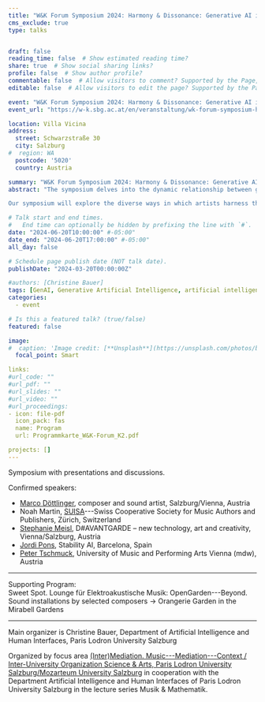 ```yaml
---
title: "W&K Forum Symposium 2024: Harmony & Dissonance: Generative AI in Music and the Arts"
cms_exclude: true
type: talks


draft: false
reading_time: false  # Show estimated reading time?
share: true  # Show social sharing links?
profile: false  # Show author profile?
commentable: false  # Allow visitors to comment? Supported by the Page, Post, and Docs content types.
editable: false  # Allow visitors to edit the page? Supported by the Page, Post, and Docs content types.

event: "W&K Forum Symposium 2024: Harmony & Dissonance: Generative AI in Music and the Arts"
event_url: "https://w-k.sbg.ac.at/en/veranstaltung/wk-forum-symposium-harmony-dissonance-generative-ai-in-music-and-the-arts/"

location: Villa Vicina
address:
  street: Schwarzstraße 30
  city: Salzburg
#  region: WA
  postcode: '5020'
  country: Austria

summary: "W&K Forum Symposium 2024: Harmony & Dissonance: Generative AI in Music and the Arts."
abstract: "The symposium delves into the dynamic relationship between generative AI and the world of music within the broader spectrum of the arts. This interdisciplinary gathering will focus on the opportunities that generative AI presents to artists, while also addressing the inherent fears and challenges that accompany this technological innovation.

Our symposium will explore the diverse ways in which artists harness the power of AI to push the boundaries of musical creation, including the artistic collaboration with AI for musical expression or improving efficiency of specific tasks. This exploration will not shy away from acknowledging the concerns and uncertainties that loom over the artistic community and the music and arts sectors. Questions of authorship, the automation of jobs, and potential loss of human touch are among the challenges that demand thoughtful reflection. In this regard, the symposium will also address the broader implications of generative AI in the arts for society at large. For instance, how does the integration of AI in artistic creation redefine aesthetic values or shape the way we experience and consume art? These questions will guide our discussions as we strive to foresee potential societal shifts brought about by the fusion of technology and artistic expression."

# Talk start and end times.
#   End time can optionally be hidden by prefixing the line with `#`.
date: "2024-06-20T10:00:00" #-05:00"
date_end: "2024-06-20T17:00:00" #-05:00"
all_day: false

# Schedule page publish date (NOT talk date).
publishDate: "2024-03-20T00:00:00Z"

#authors: [Christine Bauer]
tags: [GenAI, Generative Artificial Intelligence, artificial intelligence, AI, music, arts, W&K]
categories:
  - event

# Is this a featured talk? (true/false)
featured: false

image:
#  caption: 'Image credit: [**Unsplash**](https://unsplash.com/photos/bzdhc5b3Bxs)'
  focal_point: Smart

links:
#url_code: ""
#url_pdf: ""
#url_slides: ""
#url_video: ""
#url_proceedings: 
- icon: file-pdf
  icon_pack: fas
  name: Program
  url: Programmkarte_W&K-Forum_K2.pdf

projects: []
---
```

Symposium with presentations and discussions.

Confirmed speakers:
- [Marco Döttlinger](https://www.doettlinger.org/), composer and sound artist, Salzburg/Vienna, Austria
- Noah Martin, [SUISA](https://www.suisa.ch/en/)---Swiss Cooperative Society for Music Authors and Publishers, Zürich, Switzerland
- [Stephanie Meisl](https://www.davantgarde.xyz), D#AVANTGARDE – new technology, art and creativity, Vienna/Salzburg, Austria
- [Jordi Pons](https://www.jordipons.me/), Stability AI, Barcelona, Spain
- [Peter Tschmuck](https://musikwirtschaftsforschung.wordpress.com/uber-mich/), University of Music and Performing Arts Vienna (mdw), Austria

<hr>

Supporting Program:   
Sweet Spot. Lounge für Elektroakustische Musik: OpenGarden---Beyond.   
Sound installations by selected composers → Orangerie Garden in the Mirabell Gardens

<hr>

Main organizer is Christine Bauer, Department of Artificial Intelligence and Human Interfaces, Paris Lodron University Salzburg

Organized by focus area [(Inter)Mediation. Music---Mediation---Context / Inter-University Organization Science & Arts, Paris Lodron University Salzburg/Mozarteum University Salzburg](https://w-k.sbg.ac.at/en/intermediation-musik-vermittlung-kontext/) in cooperation with the Department Artificial Intelligence and Human Interfaces of Paris Lodron University Salzburg in the lecture series Musik & Mathematik.